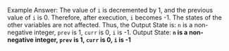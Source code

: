 Example Answer:
The value of `i` is decremented by 1, and the previous value of `i` is 0. Therefore, after execution, `i` becomes -1. The states of the other variables are not affected. Thus, the Output State is: `n` is a non-negative integer, `prev` is 1, `curr` is 0, `i` is -1.
Output State: **`n` is a non-negative integer, `prev` is 1, `curr` is 0, `i` is -1**